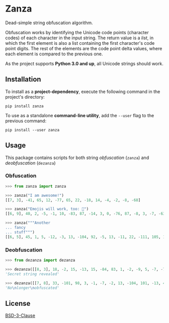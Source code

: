 # Zanza

Dead-simple string obfuscation algorithm.

Obfuscation works by identifying the Unicode code points (character codes) of
each character in the input string. The return value is a *list*, in which the
first element is also a list containing the first character's code point digits.
The rest of the elements are the code point delta values, where each element is
compared to the previous one.

As the project supports **Python 3.0 and up**, all Unicode strings should work.

## Installation

To install as a **project-dependency**, execute the following command in the
project's directory:

    pip install zanza

To use as a standalone **command-line utility**, add the `--user` flag to the
previous command:

    pip install --user zanza

## Usage

This package contains scripts for both string _obfuscation_ (`zanza`) and
_deobfuscation_ (`dezanza`)

### Obfuscation

```python
>>> from zanza import zanza

>>> zanza("I am awesome!")
[[7, 3], -41, 65, 12, -77, 65, 22, -18, 14, -4, -2, -8, -68]

>>> zanza("Emojis will work, too: 💪")
[[6, 9], 40, 2, -5, -1, 10, -83, 87, -14, 3, 0, -76, 87, -8, 3, -7, -63, -12, 84, -5, 0, -53, -26, 65501]

>>> zanza("""Another
... fancy
... stuff""")
[[6, 5], 45, 1, 5, -12, -3, 13, -104, 92, -5, 13, -11, 22, -111, 105, 1, 1, -15, 0]
```

### Deobfuscation

```python
>>> from dezanza import dezanza

>>> dezanza([[8, 3], 18, -2, 15, -13, 15, -84, 83, 1, -2, -9, 5, -7, -71, 82, -13, 17, -17, -4, 11, -7, -1])
'Secret string revealed'

>>> dezanza([[7, 8], 33, -101, 98, 3, -1, -7, -2, 13, -104, 101, -13, 4, 15, -2, -16, -2, 19, -15, -1])
'No\nlonger\nobfuscated'
```

## License

[BSD-3-Clause](https://opensource.org/licenses/BSD-3-Clause)
